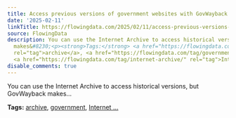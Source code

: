 ```yaml
---
title: Access previous versions of government websites with GovWayback
date: '2025-02-11'
linkTitle: https://flowingdata.com/2025/02/11/access-previous-versions-of-government-websites-with-govwayback/
source: FlowingData
description: You can use the Internet Archive to access historical versions, but GovWayback
  makes&#8230;<p><strong>Tags:</strong> <a href="https://flowingdata.com/tag/archive/"
  rel="tag">archive</a>, <a href="https://flowingdata.com/tag/government/" rel="tag">government</a>,
  <a href="https://flowingdata.com/tag/internet-archive/" rel="tag">Internet ...
disable_comments: true
---
```

You can use the Internet Archive to access historical versions, but GovWayback makes&#8230;<p><strong>Tags:</strong> <a href="https://flowingdata.com/tag/archive/" rel="tag">archive</a>, <a href="https://flowingdata.com/tag/government/" rel="tag">government</a>, <a href="https://flowingdata.com/tag/internet-archive/" rel="tag">Internet ...